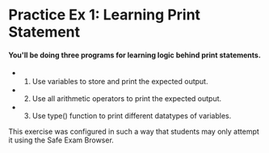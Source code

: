 # Practice Ex 1: Learning Print Statement

#### You'll be doing three programs for learning logic behind print statements.

- 1) Use variables to store and print the expected output.
- 2) Use all arithmetic operators to print the expected output.
- 3) Use type() function to print different datatypes of variables.

This exercise was configured in such a way that students may only attempt it 
using the Safe Exam Browser.
